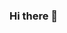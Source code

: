 ### Hi there 👋

<!--
**tyryno/tyryno** is a ✨ _special_ ✨ repository because its `README.md` (this file) appears on your GitHub profile.

Here are some ideas to get you started:

- 🔭 I’m currently working on ...this
- 🌱 I’m currently learning ...that
- 👯 I’m looking to collaborate on ...this
- 🤔 I’m looking for help with ... that
- 💬 Ask me about ... this
- 📫 How to reach me: ... there
- 😄 Pronouns: ... n/a
- ⚡ Fun fact: ... n/a
-->
